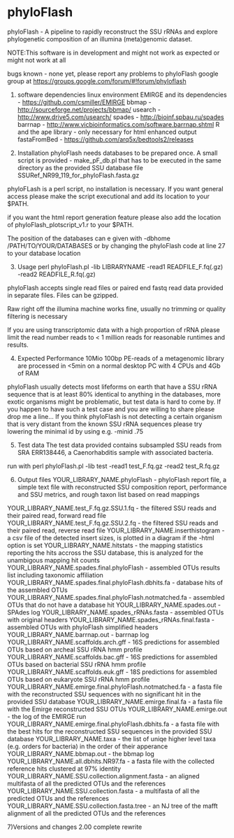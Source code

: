 # phyloFlash
phyloFlash - A pipeline to rapidly reconstruct the SSU rRNAs and explore phylogenetic composition of an illumina (meta)genomic dataset.

NOTE:This software is in development and might not work as expected or might not work at all

bugs known - none yet, please report any problems to phyloFlash google group at https://groups.google.com/forum/#!forum/phyloflash

1) software dependencies
linux environment
EMIRGE and its dependencies - https://github.com/csmiller/EMIRGE
bbmap - http://sourceforge.net/projects/bbmap/
usearch - http://www.drive5.com/usearch/
spades - http://bioinf.spbau.ru/spades
barrnap - http://www.vicbioinformatics.com/software.barrnap.shtml
R and the ape library - only necessary for html enhanced output
fastaFromBed - https://github.com/arq5x/bedtools2/releases

2) Installation
phyloFlash needs databases to be prepared once. A small script is provided - make_pF_db.pl that has to be
executed in the same directory as the provided SSU database file SSURef_NR99_119_for_phyloFlash.fasta.gz

phyloFLash is a perl script, no installation is necessary. If you want general access please make the
script executional and add its location to your $PATH.

if you want the html report generation feature please also add the location of phyloFlash_plotscript_v1.r to your $PATH.

The position of the databases can e given with -dbhome /PATH/TO/YOUR/DATABASES or by changing the phyloFlash
code at line 27 to your database location

3) Usage
perl phyloFlash.pl -lib LIBRARYNAME -read1 READFILE_F.fq(.gz) -read2 READFILE_R.fq(.gz) <options>

phyloFlash accepts single read files or paired end fastq read data provided in separate files. Files can be gzipped.

Raw right off the illumina machine works fine, usually no trimming or quality filtering is necessary

If you are using transcriptomic data with a high proportion of rRNA please limit the read number reads to < 1 million reads
for reasonable runtimes and results.

4) Expected Performance
10Mio 100bp PE-reads of a metagenomic library are processed in <5min on a normal desktop PC with 4 CPUs and 4Gb of RAM

phyloFlash usually detects most lifeforms on earth that have a SSU rRNA sequence that is at least 80% identical
to anything in the databases, more exotic organisms might be problematic, but test data is hard to come by. If
you happen to have such a test case and you are willing to share please drop me a line... If you think phyloFlash is not 
detecting a certain organism that is very distant from the known SSU rRNA sequences please try lowering the minimal id by 
using e.g. -minid .75

5) Test data
The test data provided contains subsampled SSU reads from SRA ERR138446, a Caenorhabditis sample with associated bacteria.

run with
perl phyloFlash.pl -lib test -read1 test_F.fq.gz -read2 test_R.fq.gz 

6) Output files
YOUR_LIBRARY_NAME.phyloFlash - phyloFlash report file, a simple text file with reconstructed SSU composition report, performance and SSU metrics, and rough taxon list based on read mappings 

YOUR_LIBRARY_NAME.test_F.fq.gz.SSU.1.fq - the filtered SSU reads and their paired read, forward read file
YOUR_LIBRARY_NAME.test_F.fq.gz.SSU.2.fq - the filtered SSU reads and their paired read, reverse read file
YOUR_LIBRARY_NAME.inserthistogram - a csv file of the detected insert sizes, is plotted in a diagram if the -html option is set
YOUR_LIBRARY_NAME.hitstats - the mapping statistics reporting the hits accross the SSU database, this is analyzed for the unambigous mapping hit counts
YOUR_LIBRARY_NAME.spades.final.phyloFlash - assembled OTUs results list including taxonomic affiliation
YOUR_LIBRARY_NAME.spades.final.phyloFlash.dbhits.fa - database hits of the assembled OTUs
YOUR_LIBRARY_NAME.spades.final.phyloFlash.notmatched.fa - assembled OTUs that do not have a database hit
YOUR_LIBRARY_NAME.spades.out - SPAdes log
YOUR_LIBRARY_NAME.spades_rRNAs.fasta - assembled OTUs with original headers
YOUR_LIBRARY_NAME.spades_rRNAs.final.fasta  - assembled OTUs with phyloFlash simplified headers
YOUR_LIBRARY_NAME.barrnap.out - barrnap log
YOUR_LIBRARY_NAME.scaffolds.arch.gff - 16S predictions for assembled OTUs based on archeal SSU rRNA hmm profile
YOUR_LIBRARY_NAME.scaffolds.bac.gff - 16S predictions for assembled OTUs based on bacterial SSU rRNA hmm profile
YOUR_LIBRARY_NAME.scaffolds.euk.gff - 18S predictions for assembled OTUs based on eukaryote SSU rRNA hmm profile
YOUR_LIBRARY_NAME.emirge.final.phyloFlash.notmatched.fa - a fasta file with the reconstructed SSU sequences with no significant hit in the provided SSU database
YOUR_LIBRARY_NAME.emirge.final.fa - a fasta file with the Emirge reconstructed SSU OTUs
YOUR_LIBRARY_NAME.emirge.out - the log of the EMIRGE run
YOUR_LIBRARY_NAME.emirge.final.phyloFlash.dbhits.fa - a fasta file with the best hits for the reconstructed SSU sequences in the provided SSU database
YOUR_LIBRARY_NAME.taxa - the list of uniqe higher level taxa (e.g. orders for bacteria) in the order of their apperance 
YOUR_LIBRARY_NAME.bbmap.out - the bbmap log
YOUR_LIBRARY_NAME.all.dbhits.NR97.fa - a fasta file with the collected reference hits clustered at 97% identity
YOUR_LIBRARY_NAME.SSU.collection.alignment.fasta - an aligned multifasta of all the predicted OTUs and the references 
YOUR_LIBRARY_NAME.SSU.collection.fasta - a multifasta of all the predicted OTUs and the references 
YOUR_LIBRARY_NAME.SSU.collection.fasta.tree - an NJ tree of the mafft alignment of all the predicted OTUs and the references 

7)Versions and changes
2.00 complete rewrite 
